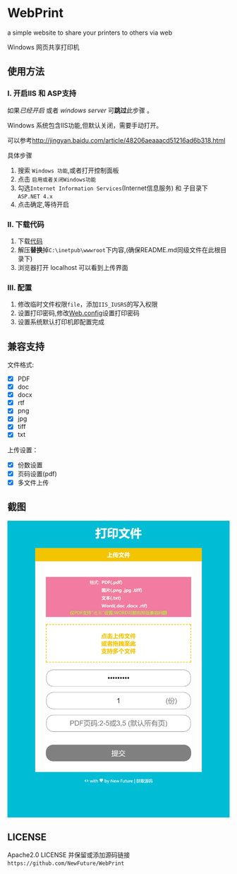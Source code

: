 ﻿# WebPrint
a simple website to share your printers to others via web

Windows 网页共享打印机


## 使用方法

### I. 开启IIS 和 ASP支持
如果*已经开启* 或者 *windows server* 可**跳过**此步骤 。

Windows 系统包含IIS功能,但默认关闭，需要手动打开。

可以参考<http://jingyan.baidu.com/article/48206aeaaacd51216ad6b318.html>

具体步骤  
>
  1. 搜索 `Windows 功能`,或者打开控制面板
  2. 点击 `启用或者关闭Windows功能` 
  3. 勾选`Internet Information Services`(Internet信息服务) 和 子目录下 `ASP.NET 4.x`
  4. 点击确定,等待开启
>

### II. 下载代码

 1. 下载[代码](https://github.com/NewFuture/WebPrint/archive/master.zip) 
 2. 解压**替换**掉`C:\inetpub\wwwroot`下内容,(确保README.md同级文件在此根目录下)
 3. 浏览器打开 localhost 可以看到上传界面

### III. 配置

1. 修改临时文件权限`file`，添加`IIS_IUSRS`的写入权限
2. 设置打印密码,修改[Web.config](https://github.com/NewFuture/WebPrint/blob/master/Web.config#L5)设置打印密码
3. 设置系统默认打印机即配置完成


## 兼容支持

文件格式:

* [x] PDF
* [x] doc
* [x] docx
* [x] rtf
* [x] png
* [x] jpg
* [x] tiff
* [x] txt

上传设置：
* [x] 份数设置
* [x] 页码设置(pdf)
* [x] 多文件上传

## 截图

![截图](file/_screenshot.png)

## LICENSE

Apache2.0 LICENSE 并保留或添加源码链接`https://github.com/NewFuture/WebPrint`